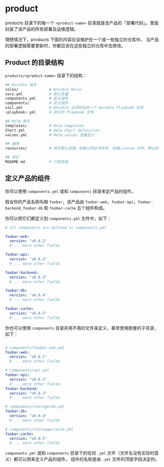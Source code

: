 # product

products 目录下的每一个 `<product-name>` 目录就是该产品的「部署代码」。里面封装了该产品的所有部署及运维逻辑。

理想情况下，products 下面的内容应该维护在一个或一些独立的仓库中。
当产品的部署逻辑需要更新时，你都应该在这些独立的仓库中去修改。

## Product 的目录结构

`products/<product-name>` 目录下的结构：

```bash
## Ansible 相关
roles/              # Ansible Roles
vars.yml            # 默认变量
components.yml      # 定义组件
components/         # 定义组件
sail.yml            # Ansible 必须存在的一个 Ansible Playbook 文件
<playbook>.yml      # 其它的 Playbook 文件

## Helm 相关
templates/          # Helm templates
Chart.yml           # Helm Chart definition
values.yml          # Helm values 变量定义

## 通用
resources/          # 其它默认资源，如默认的证书文件、试用License 文件、默认的 icon 图标等

## 其它
README.md           # 介绍文档
```

## 定义产品的组件

你可以使用 `components.yml` 或和 `components` 目录来定产品的组件。

假设你的产品名称叫做 `foobar`，该产品由 `foobar-web`，`foobar-api`，`foobar-backend`, `foobar-db` 和 `foobar-cache` 五个组件构成。

你可以把它们都定义到 `components.yml` 文件中，如下：

```yaml
# all components are defined in components.yml

foobar-web:
  version: "v0.0.1"
  # ... more other fields

foobar-api:
  version: "v0.0.2"
  # ... more other fields

foobar-backend:
  version: "v0.0.3"
  # ... more other fields

foobar-db:
  version: "v0.0.4"
  # ... more other fields

foobar-cache:
  version: "v0.0.5"
  # ... more other fields
```

你也可以使用 `components` 目录并用不用的文件来定义，甚至使用嵌套的子目录，如下：

```yml

# components/foobar-web.yml
foobar-web:
  version: "v0.0.1"
  # ... more other fields

# components/api.yml
foobar-api:
  version: "v0.0.2"
  # ... more other fields
foobar-backend:
  version: "v0.0.3"
  # ... more other fields

# components/storage/db.yml
foobar-db:
  version: "v0.0.4"
  # ... more other fields

# components/storeage/cache.yml
foobar-cache:
  version: "v0.0.5"
  # ... more other fields
```

`components.yml` 或和 `components` 目录下的任何 `.yml` 文件（文件名没有实际的意义）都可以用来定义产品的组件。
组件的名称是由 `.yml` 文件的顶层字段决定的。
